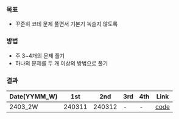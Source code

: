 ### 목표
- 꾸준히 코테 문제 풀면서 기본기 녹슬지 않도록

### 방법
- 주 3~4개의 문제 풀기
- 하나의 문제를 두 개 이상의 방법으로 풀기

### 결과
| Date(YYMM_W) | 1st | 2nd | 3rd | 4th | Link |
| -------------| ------- | ------- | ------- | ------- | ---------------- |
| 2403_2W | 240311 | 240312 | - | - | [code](/2403_2_week.ipynb) |